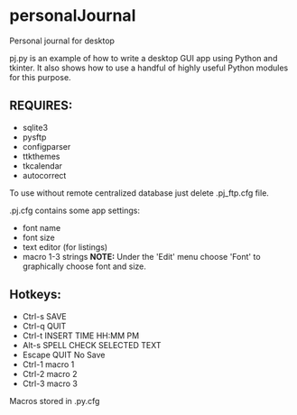 # personalJournal
Personal journal for desktop 

pj.py is an example of how to write a desktop GUI app using Python and tkinter.
It also shows how to use a handful of highly useful Python modules for this purpose.

## REQUIRES:
- sqlite3
- pysftp
- configparser
- ttkthemes
- tkcalendar
- autocorrect

To use without remote centralized database
just delete .pj_ftp.cfg file.

.pj.cfg contains some app settings:
- font name
- font size
- text editor (for listings)
- macro 1-3 strings
__NOTE:__ Under the 'Edit' menu choose 'Font'
to graphically choose font and size.

## Hotkeys:
- Ctrl-s SAVE
- Ctrl-q QUIT
- Ctrl-t INSERT TIME HH:MM PM
- Alt-s SPELL CHECK SELECTED TEXT
- Escape QUIT No Save
- Ctrl-1 macro 1
- Ctrl-2 macro 2
- Ctrl-3 macro 3

Macros stored in .py.cfg



